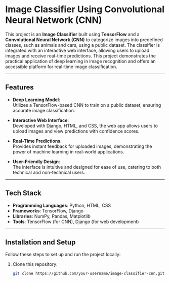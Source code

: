 # Image Classifier Using Convolutional Neural Network (CNN)

This project is an **Image Classifier** built using **TensorFlow** and a **Convolutional Neural Network (CNN)** to categorize images into predefined classes, such as animals and cars, using a public dataset. The classifier is integrated with an interactive web interface, allowing users to upload images and receive real-time predictions. This project demonstrates the practical application of deep learning in image recognition and offers an accessible platform for real-time image classification.

---

## Features

- **Deep Learning Model**:  
  Utilizes a TensorFlow-based CNN to train on a public dataset, ensuring accurate image classification.  

- **Interactive Web Interface**:  
  Developed with Django, HTML, and CSS, the web app allows users to upload images and view predictions with confidence scores.  

- **Real-Time Predictions**:  
  Provides instant feedback for uploaded images, demonstrating the power of machine learning in real-world applications.  

- **User-Friendly Design**:  
  The interface is intuitive and designed for ease of use, catering to both technical and non-technical users.  

---

## Tech Stack

- **Programming Languages**: Python, HTML, CSS  
- **Frameworks**: TensorFlow, Django  
- **Libraries**: NumPy, Pandas, Matplotlib  
- **Tools**: TensorFlow (for CNN), Django (for web development)  

---

## Installation and Setup

Follow these steps to set up and run the project locally:

1. Clone this repository:  
   ```bash
   git clone https://github.com/your-username/image-classifier-cnn.git
